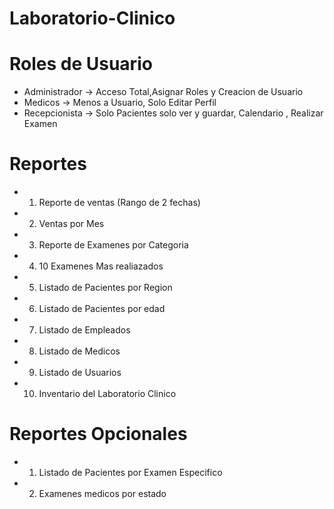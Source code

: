 # Laboratorio-Clinico

# Roles de Usuario
* Administrador -> Acceso Total,Asignar Roles y Creacion de Usuario
* Medicos -> Menos a Usuario, Solo Editar Perfil
* Recepcionista -> Solo Pacientes solo ver y guardar, Calendario , Realizar Examen  


# Reportes 
* 1. Reporte de ventas (Rango de 2 fechas)
* 2. Ventas por Mes 
* 3. Reporte de Examenes por Categoria
* 4. 10 Examenes Mas realiazados
* 5. Listado de Pacientes por Region
* 6. Listado de Pacientes por edad
* 7. Listado de Empleados
* 8. Listado de Medicos
* 9. Listado de Usuarios
* 10. Inventario del Laboratorio Clinico

# Reportes Opcionales 
* 1. Listado de Pacientes por Examen Especifico
* 2. Examenes medicos por estado
